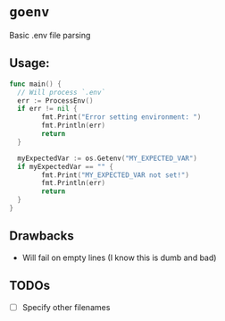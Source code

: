 # `goenv`
Basic .env file parsing

## Usage:
```go
func main() {
  // Will process `.env`
  err := ProcessEnv()
  if err != nil {
		fmt.Print("Error setting environment: ")
		fmt.Println(err)
		return
  }

  myExpectedVar := os.Getenv("MY_EXPECTED_VAR")
  if myExpectedVar == "" {
		fmt.Print("MY_EXPECTED_VAR not set!")
		fmt.Println(err)
		return
  }
}
```

## Drawbacks
- Will fail on empty lines (I know this is dumb and bad)

## TODOs
- [ ] Specify other filenames